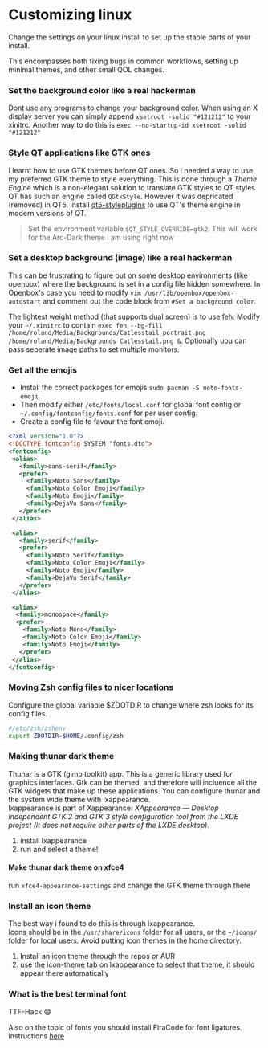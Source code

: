 # Customizing linux

Change the settings on your linux install to set up the staple parts of your install.

This encompasses both fixing bugs in common workflows, setting up minimal themes, and other small QOL changes.

### Set the background color like a real hackerman

Dont use any programs to change your background color. When using an X display server you can simply append `xsetroot -solid "#121212"` to your xinitrc.
Another way to do this is `exec --no-startup-id xsetroot -solid "#121212"`

### Style QT applications like GTK ones

I learnt how to use GTK themes before QT ones. So i needed a way to use my preferred GTK theme to style everything. This is done through a *Theme Engine* which is a non-elegant solution to translate GTK styles to QT styles. QT has such an engine called `QGtkStyle`. However it was depricated (removed) in QT5. Install [qt5-styleplugins](https://www.archlinux.org/packages/community/x86_64/qt5-styleplugins/) to use QT's theme engine in modern versions of QT.

> Set the environment variable `$QT_STYLE_OVERRIDE=gtk2`. This will work for the Arc-Dark theme i am using right now

### Set a desktop background (image) like a real hackerman

This can be frustrating to figure out on some desktop environments (like openbox) where the background is set in a config file hidden somewhere.
In Openbox's case you need to modify `vim /usr/lib/openbox/openbox-autostart` and comment out the code block from `#Set a background color`.

The lightest weight method (that supports dual screen) is to use [feh](https://www.archlinux.org/packages/extra/x86_64/feh/).
Modify your `~/.xinitrc` to contain `exec feh --bg-fill /home/roland/Media/Backgrounds/Catlesstail_portrait.png /home/roland/Media/Backgrounds Catlesstail.png &`. Optionally uou can pass seperate image paths to set multiple monitors.

### Get all the emojis

* Install the correct packages for emojis `sudo pacman -S noto-fonts-emoji`.
* Then modify either `/etc/fonts/local.conf` for global font config or `~/.config/fontconfig/fonts.conf` for per user config.
* Create a config file to favour the font emoji.

```xml
<?xml version="1.0"?>
<!DOCTYPE fontconfig SYSTEM "fonts.dtd">
<fontconfig>
 <alias>
   <family>sans-serif</family>
   <prefer>
     <family>Noto Sans</family>
     <family>Noto Color Emoji</family>
     <family>Noto Emoji</family>
     <family>DejaVu Sans</family>
   </prefer>
 </alias>

 <alias>
   <family>serif</family>
   <prefer>
     <family>Noto Serif</family>
     <family>Noto Color Emoji</family>
     <family>Noto Emoji</family>
     <family>DejaVu Serif</family>
   </prefer>
 </alias>

 <alias>
  <family>monospace</family>
  <prefer>
    <family>Noto Mono</family>
    <family>Noto Color Emoji</family>
    <family>Noto Emoji</family>
   </prefer>
 </alias>
</fontconfig>
```

### Moving Zsh config files to nicer locations

Configure the global variable $ZDOTDIR to change where zsh looks for its config files.

```bash
#/etc/zsh/zshenv
export ZDOTDIR=$HOME/.config/zsh
```

### Making thunar dark theme

Thunar is a GTK (gimp toolkit) app. This is a generic library used for graphics interfaces.
Gtk can be themed, and therefore will incluence all the GTK widgets that make up these applications.
You can configure thunar and the system wide theme with lxappearance.\
lxappearance is part of Xappearance: *XAppearance — Desktop independent GTK 2 and GTK 3 style configuration tool from the LXDE project (it does not require other parts of the LXDE desktop).*

1. install lxappearance
2. run and select a theme!

#### Make thunar dark theme on xfce4

run `xfce4-appearance-settings` and change the GTK theme through there

### Install an icon theme

The best way i found to do this is through lxappearance.\
Icons should be in the `/usr/share/icons` folder for all users, or the `~/icons/` folder for local users. Avoid putting icon themes in the home directory.

1. Install an icon theme through the repos or AUR
2. use the icon-theme tab on lxappearance to select that theme, it should appear there automatically

### What is the best terminal font

TTF-Hack 😄

Also on the topic of fonts you should install FiraCode for font ligatures. Instructions [here](https://github.com/tonsky/FiraCode/wiki/VS-Code-Instructions)
